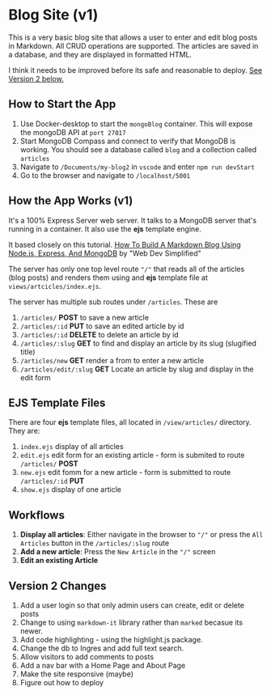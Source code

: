 # Blog Site (v1)

This is a very basic blog site that allows a user to enter and edit blog posts in Markdown. All CRUD operations are supported. The articles are saved in a database, and they are displayed in formatted HTML.

I think it needs to be improved before its safe and reasonable to deploy. [See Version 2 below.](#Version-2-Changes)

## How to Start the App

1. Use Docker-desktop to start the `mongoBlog` container. This will expose the mongoDB API at `port 27017`
2. Start MongoDB Compass and connect to verify that MongoDB is working. You should see a database called `blog` and a collection called `articles`
3. Navigate to `/Documents/my-blog2` in `vscode` and enter `npm run devStart`
4. Go to the browser and navigate to `/localhost/5001`

## How the App Works (v1)

It's a 100% Express Server web server. It talks to a MongoDB server that's running in a container. It also use the **ejs** template engine.

It based closely on this tutorial. [How To Build A Markdown Blog Using Node.js, Express, And MongoDB](https://www.youtube.com/watch?v=1NrHkjlWVhM) by "Web Dev Simplified"

The server has only one top level route `"/"` that reads all of the articles (blog posts) and renders them using and **ejs** template file at `views/artcicles/index.ejs`.

The server has multiple sub routes under `/articles`.
These are

1. `/articles/` **POST** to save a new article
2. `/articles/:id` **PUT** to save an edited article by id
3. `/articles/:id` **DELETE** to delete an article by id
4. `/articles/:slug` **GET** to find and display an article by its slug (slugified title)
5. `/articles/new` **GET** render a from to enter a new article
6. `/articles/edit/:slug` **GET** Locate an article by slug and display in the edit form

## EJS Template Files

There are four **ejs** template files, all located in `/view/articles/` directory. They are:

1. `index.ejs` display of all articles
2. `edit.ejs` edit form for an existing article - form is submited to route `/articles/` **POST**
3. `new.ejs` edit fomm for a new article - form is submitted to route `/articles/:id` **PUT**
4. `show.ejs` display of one article

## Workflows

1. **Display all articles**: Either navigate in the browser to `"/"` or press the `All Articles` button in the `/articles/:slug` route
2. **Add a new article**: Press the `New Article` in the `"/"` screen
3. **Edit an existing Article**

## Version 2 Changes

1. Add a user login so that only admin users can create, edit or delete posts
2. Change to using `markdown-it` library rather than `marked` becasue its newer.
3. Add code highlighting - using the highlight.js package.
4. Change the db to Ingres and add full text search.
5. Allow visitors to add comments to posts
6. Add a nav bar with a Home Page and About Page
7. Make the site responsive (maybe)
8. Figure out how to deploy
